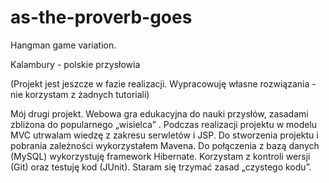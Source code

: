 # as-the-proverb-goes
Hangman game variation.

Kalambury - polskie przysłowia	

(Projekt jest jeszcze w fazie realizacji. Wypracowuję własne rozwiązania - nie korzystam z żadnych tutoriali)

Mój drugi projekt. Webowa gra edukacyjna do nauki przysłów, zasadami zbliżona do popularnego „wisielca” . Podczas realizacji projektu w modelu MVC utrwalam wiedzę z zakresu serwletów i JSP. Do stworzenia projektu i pobrania zależności wykorzystałem Mavena. Do połączenia z bazą danych (MySQL) wykorzystuję framework Hibernate. Korzystam z kontroli wersji (Git) oraz testuję kod (JUnit). Staram się trzymać zasad „czystego kodu”. 


